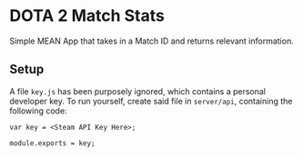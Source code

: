 # DOTA 2 Match Stats

Simple MEAN App that takes in a Match ID and returns relevant information.

## Setup

A file `key.js` has been purposely ignored, which contains a personal developer 
key. To run yourself, create said file in `server/api`, containing the following
code:

````
var key = <Steam API Key Here>;

module.exports = key;
````
